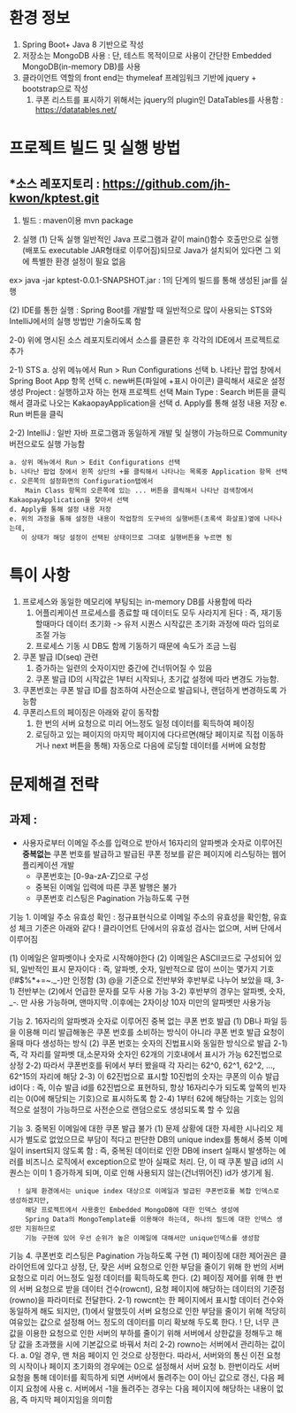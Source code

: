 
# 환경 정보
1. Spring Boot+ Java 8 기반으로 작성
2. 저장소는 MongoDB 사용
    : 단, 테스트 목적이므로 사용이 간단한 Embedded MongoDB(in-memory DB)를 사용
3. 클라이언트 역할의 front end는 thymeleaf 프레임워크 기반에 jquery + bootstrap으로 작성
    1) 쿠폰 리스트를 표시하기 위해서는 jquery의 plugin인 DataTables를 사용함
    : https://datatables.net/


# 프로젝트 빌드 및 실행 방법
##       *소스 레포지토리 : https://github.com/jh-kwon/kptest.git

1. 빌드 : maven이용
mvn package

2. 실행
(1) 단독 실행
일반적인 Java 프로그램과 같이 main()함수 호출만으로 실행(배포도 executable JAR형태로 이루어짐)되므로
Java가 설치되어 있다면 그 외에 특별한 환경 설정이 필요 없음

ex> java -jar kptest-0.0.1-SNAPSHOT.jar
: 1의 단계의 빌드를 통해 생성된 jar를 실행

(2) IDE를 통한 실행
: Spring Boot를 개발할 때 일반적으로 많이 사용되는 STS와 IntelliJ에서의 실행 방법만 기술하도록 함

2-0) 위에 명시된 소스 레포지토리에서 소스를 클론한 후 각각의 IDE에서 프로젝트로 추가

2-1) STS
    a. 상위 메뉴에서 Run > Run Configurations 선택
    b. 나타난 팝업 창에서 Spring Boot App 항목 선택
    c. new버튼(파일에 +표시 아이콘) 클릭해서 새로운 설정 생성
        Project : 실행하고자 하는 현재 프로젝트 선택
        Main Type : Search 버튼을 클릭해서 결과로 나오는 KakaopayApplication을 선택
    d. Apply를 통해 설정 내용 저장
    e. Run 버튼을 클릭


2-2) IntelliJ
 : 일반 자바 프로그램과 동일하게 개발 및 실행이 가능하므로 Community버전으로도 실행 가능함

    a. 상위 메뉴에서 Run > Edit Configurations 선택
    b. 나타난 팝업 창에서 왼쪽 상단의 +를 클릭해서 나타나는 목록중 Application 항목 선택
    c. 오른쪽의 설정화면의 Configuration탭에서
        Main Class 항목의 오른쪽에 있는 ... 버튼을 클릭해서 나타난 검색창에서 KakaopayApplication을 찾아서 선택
    d. Apply를 통해 설정 내용 저장
    e. 위의 과정을 통해 설정한 내용이 작업창의 도구바의 실행버튼(초록색 화살표)옆에 나타나는데,
       이 상태가 해당 설정이 선택된 상태이므로 그대로 실행버튼을 누르면 됨


# 특이 사항
1. 프로세스와 동일한 메모리에 부팅되는 in-memory DB를 사용함에 따라
    1) 어플리케이션 프로세스를 종료할 때 데이터도 모두 사라지게 된다
     : 즉, 재기동 할때마다 데이터 초기화 -> 유저 시퀀스 시작값은 초기화 과정에 따라 임의로 조절 가능
    2) 프로세스 기동 시 DB도 함께 기동하기 때문에 속도가 조금 느림
2. 쿠폰 발급 ID(seq) 관련
    1) 증가하는 일련의 숫자이지만 중간에 건너뛰어질 수 있음
    2) 쿠폰 발급 ID의 시작값은 1부터 시작되나, 초기값 설정에 따라 변경도 가능함.
3. 쿠폰번호는 쿠폰 발급 ID를 참조하여 사전순으로 발급되나, 랜덤하게 변경하도록 가능함
4. 쿠폰리스트의 페이징은 아래와 같이 동작함
    1) 한 번의 서버 요청으로 미리 어느정도 일정 데이터를 획득하여 페이징
    2) 로딩하고 있는 페이지의 마지막 페이지에 다다르면(해당 페이지로 직접 이동하거나 next 버튼을 통해)
       자동으로 다음에 로딩할 데이터를 서버에 요청함



# 문제해결 전략
## 과제 :
*    사용자로부터 이메일 주소를 입력으로 받아서
    16자리의 알파벳과 숫자로 이루어진 **중복없는** 쿠폰 번호를 발급하고
    발급된 쿠폰 정보를 같은 페이지에 리스팅하는 웹어플리케이션 개발
       * 쿠폰번호는 [0-9a-zA-Z]으로 구성
       * 중복된 이메일 입력에 따른 쿠폰 발행은 불가
       * 쿠폰번호 리스팅은 Pagination 가능하도록 구현

기능 1. 이메일 주소 유효성 확인
: 정규표현식으로 이메일 주소의 유효성을 확인함, 유효성 체크 기준은 아래와 같다
! 클라이언트 단에서의 유효성 검사는 없으며, 서버 단에서 이루어짐

(1) 이메일은 알파벳이나 숫자로 시작해야한다
(2) 이메일은 ASCII코드로 구성되어 있되, 일반적인 표시 문자이다
    : 즉, 알파벳, 숫자, 일반적으로 많이 쓰이는 몇가지 기호(!#$%*+=~._-)만 인정함
(3) @을 기준으로 전반부와 후반부로 나누어 보았을 때,
    3-1) 전반부는 (2)에서 언급한 문자를 모두 사용 가능
    3-2) 후반부의 경우는 알파벳, 숫자, _-. 만 사용 가능하며, 맨마지막 .이후에는 2자이상 10자 미만의 알파벳만 사용가능

기능 2. 16자리의 알파벳과 숫자로 이루어진 중복 없는 쿠폰 번호 발급
(1) DB나 파일 등을 이용해 미리 발급해놓은 쿠폰 번호를 소비하는 방식이 아니라
    쿠폰 번호 발급 요청이 올때 마다 생성하는 방식
(2) 쿠폰 번호는 숫자의 진법표시와 동일한 방식으로 발급
    2-1) 즉, 각 자리를 알파벳 대,소문자와 숫자인 62개의 기호내에서 표시가 가능 62진법으로 상정
    2-2) 따라서 쿠폰번호를 뒤에서 부터 봤을때 각 자리는 62^0, 62^1, 62^2, ..., 62^15의 자리에 해당
    2-3) 이 62진법으로 표시할 10진법의 숫자는 쿠폰의 이슈 발급 id이다
        : 즉, 이슈 발급 id를 62진법으로 표현하되, 항상 16자리수가 되도록 앞쪽의 빈자리는 0(0에 해당되는 기호)으로 표시하도록 함
    2-4) 1부터 62에 해당하는 기호는 임의적으로 설정이 가능하므로 사전순으로 랜덤으로도 생성되도록 할 수 있음

기능 3. 중복된 이메일에 대한 쿠폰 발급 불가
(1) 문제 상황에 대한 자세한 시나리오 제시가 별도로 없었으므로
    부담이 적다고 판단한 DB의 unique index를 통해서 중복 이메일이 insert되지 않도록 함
    : 즉, 중복된 데이터로 인한 DB에 insert 실패시 발생하는 에러를 비즈니스 로직에서 exception으로 받아 실패로 처리.
      단, 이 때 쿠폰 발급 id의 시퀀스는 이미 1 증가하게 되며, 이로 인해 사용되지 않는(건너뛰어진) id가 생기게 됨.

      ! 실제 환경에서는 unique index 대상으로 이메일과 발급된 쿠폰번호를 복합 인덱스로 생성하겠지만,
        해당 프로젝트에서 사용중인 Embedded MongoDB에 대한 인덱스 생성에
        Spring Data의 MongoTemplate를 이용해야 하는데, 하나의 필드에 대한 인덱스 생성만 지원하므로
        기능 구현에 있어 우선 순위가 높은 이메일에 대해서만 unique인덱스를 생성함

기능 4. 쿠폰번호 리스팅은 Pagination 가능하도록 구현
(1) 페이징에 대한 제어권은 클라이언트에 있다고 상정,
    단, 잦은 서버 요청으로 인한 부담을 줄이기 위해 한 번의 서버 요청으로 미리 어느정도 일정 데이터를 획득하도록 한다.
(2) 페이징 제어를 위해 한 번의 서버 요청으로 받을 데이터 건수(rowcnt), 요청 페이지에 해당하는 데이터의 기준점(rowno)을 파라미터로 전달한다.
    2-1) rowcnt는 한 페이지에서 표시할 데이터 건수와 동일하게 해도 되지만, (1)에서 말했듯이 서버 요청으로 인한 부담을 줄이기 위해
         적당히 여유있는 값으로 설정해 어느 정도의 데이터를 미리 확보해 두도록 한다.
         ! 단, 너무 큰 값을 이용한 요청으로 인한 서버의 부하를 줄이기 위해 서버에서 상한값을 정해두고 해당 값을 초과했을 시에 기본값으로 바꿔서 처리
    2-2) rowno는 서버에서 관리하는 값이다.
         a. 0일 경우, 맨 처음 페이지 인 것으로 상정한다.
            따라서, 서버와의 통신 이전 요청의 시작이나 페이지 초기화의 경우에는 0으로 설정해서 서버 요청
         b. 한번이라도 서버 요청을 통해 데이터를 획득하게 되면 서버에서 돌려주는 0이 아닌 값으로 갱신, 다음 페이지 요청에 사용
         c. 서버에서 -1을 돌려주는 경우는 다음 페이지에 해당하는 내용이 없음, 즉 마지막 페이지임을 의미함